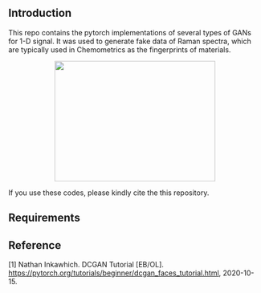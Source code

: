 ## Introduction
This repo contains the pytorch implementations of several types of GANs for 1-D signal. It was used to generate fake data of Raman spectra, which are typically used in Chemometrics as the fingerprints of materials.

<div align=center><img width="320" height="240" src="https://github.com/LixiangHan/GANs-for-1D-Signal/blob/main/img/Brilliant%20Blue.png"></div>

If you use these codes, please kindly cite the  this repository.

## Requirements



## Reference

[1] Nathan Inkawhich. DCGAN Tutorial [EB/OL]. https://pytorch.org/tutorials/beginner/dcgan_faces_tutorial.html, 2020-10-15.

